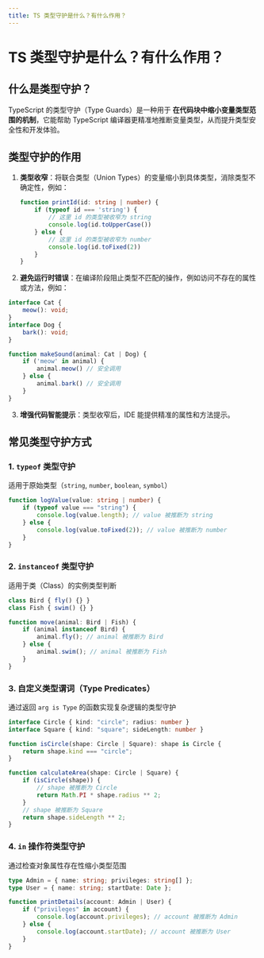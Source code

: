 ```yaml
---
title: TS 类型守护是什么？有什么作用？
---
```


# TS 类型守护是什么？有什么作用？

## 什么是类型守护？

TypeScript 的类型守护（Type Guards）是一种用于 **在代码块中缩小变量类型范围的机制**，它能帮助 TypeScript 编译器更精准地推断变量类型，从而提升类型安全性和开发体验。

## 类型守护的作用

1. **类型收窄**：将联合类型（Union Types）的变量缩小到具体类型，消除类型不确定性，例如：
    ```ts
    function printId(id: string | number) {
        if (typeof id === 'string') {
            // 这里 id 的类型被收窄为 string
            console.log(id.toUpperCase())
        } else {
            // 这里 id 的类型被收窄为 number
            console.log(id.toFixed(2))
        }
    }
    ```

2. **避免运行时错误**：在编译阶段阻止类型不匹配的操作，例如访问不存在的属性或方法，例如：
```ts
interface Cat {
    meow(): void;
}
interface Dog {
    bark(): void;
}

function makeSound(animal: Cat | Dog) {
    if ('meow' in animal) {
        animal.meow() // 安全调用
    } else {
        animal.bark() // 安全调用
    }
}
```

3. **增强代码智能提示**：类型收窄后，IDE 能提供精准的属性和方法提示。

## 常见类型守护方式

### 1. **`typeof` 类型守护**
适用于原始类型（`string`, `number`, `boolean`, `symbol`）
```ts
function logValue(value: string | number) {
    if (typeof value === "string") {
        console.log(value.length); // value 被推断为 string
    } else {
        console.log(value.toFixed(2)); // value 被推断为 number
    }
}
```

### 2. **`instanceof` 类型守护**
适用于类（Class）的实例类型判断
```ts
class Bird { fly() {} }
class Fish { swim() {} }

function move(animal: Bird | Fish) {
    if (animal instanceof Bird) {
        animal.fly(); // animal 被推断为 Bird
    } else {
        animal.swim(); // animal 被推断为 Fish
    }
}
```

### 3. **自定义类型谓词（Type Predicates）**
通过返回 `arg is Type` 的函数实现复杂逻辑的类型守护
```ts
interface Circle { kind: "circle"; radius: number }
interface Square { kind: "square"; sideLength: number }

function isCircle(shape: Circle | Square): shape is Circle {
    return shape.kind === "circle";
}

function calculateArea(shape: Circle | Square) {
    if (isCircle(shape)) {
        // shape 被推断为 Circle
        return Math.PI * shape.radius ** 2;
    }
    // shape 被推断为 Square
    return shape.sideLength ** 2;
}
```

### 4. **`in` 操作符类型守护**
通过检查对象属性存在性缩小类型范围
```ts
type Admin = { name: string; privileges: string[] };
type User = { name: string; startDate: Date };

function printDetails(account: Admin | User) {
    if ("privileges" in account) {
        console.log(account.privileges); // account 被推断为 Admin
    } else {
        console.log(account.startDate); // account 被推断为 User
    }
}
```
